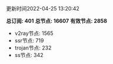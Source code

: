 更新时间2022-04-25 13:20:42

**总订阅: 401**
**总节点: 16607**
**有效节点: 2858**
- v2ray节点: 1565
- ssr节点: 719
- trojan节点: 232
- ss节点: 342
